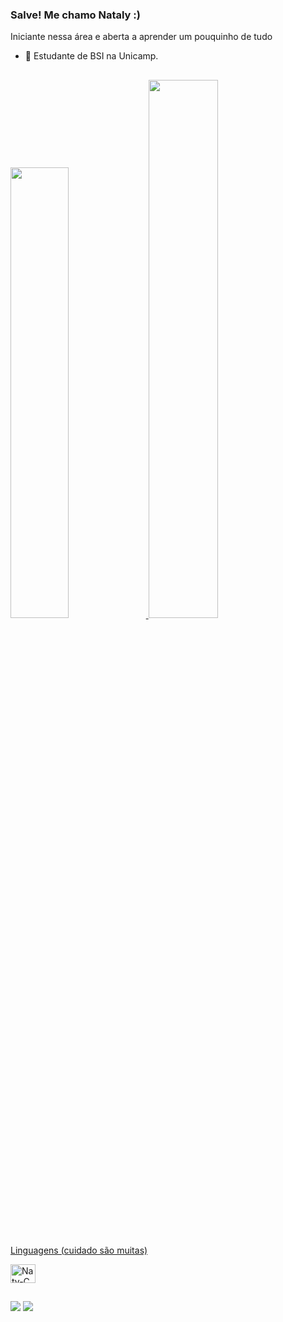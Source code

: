 ### Salve! Me chamo Nataly :)
Iniciante nessa área e aberta a aprender um pouquinho de tudo
  -  📕 Estudante de BSI na Unicamp.

##

<div>
  <a href="https://github.com/nstychnicki"/>
  <img width="43%" src= "https://github-readme-stats.vercel.app/api?username=nstychnicki&count_private=true&show_icons=true&theme=synthwave"/>
  <img width="47%" src= "https://github-readme-stats.vercel.app/api/top-langs/?username=nstychnicki&theme=synthwave&layout=compact"/>
</div>

<div style="display: inline_block"><br>
  <p> Linguagens (cuidado são muitas) </p>
  <img align="center" alt="Naty-C" height="30" width="40" src="https://cdn.jsdelivr.net/gh/devicons/devicon/icons/c/c-plain.svg"/>
 
 ##
<div>
 <a href="https://www.linkedin.com/in/natalystychnicki/" target="_blank"><img src="https://img.shields.io/badge/LinkedIn-0077B5?style=for-the-badge&logo=linkedin&logoColor=white" target="_blank"></a>
 <a href="mailto:stychnickinataly@gmail.com"><img src="https://img.shields.io/badge/Gmail-D14836?style=for-the-badge&logo=gmail&logoColor=white"></a>
 </div>
